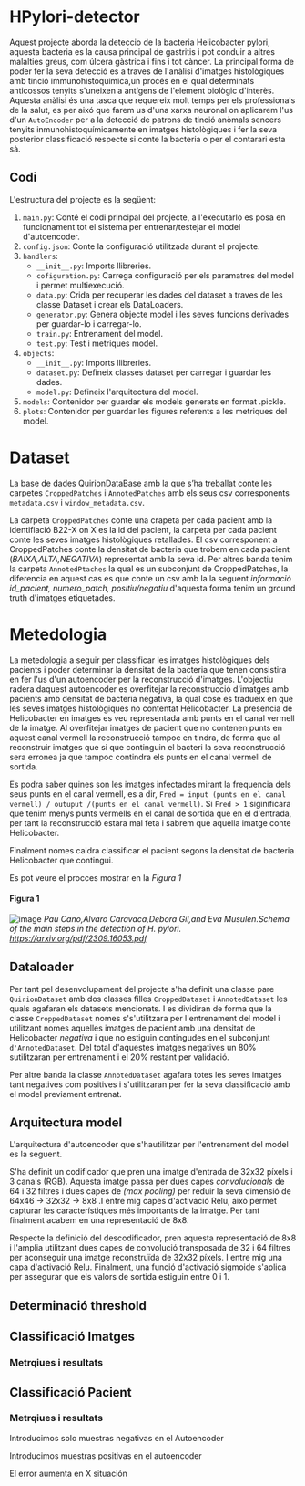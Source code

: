 # HPylori-detector
Aquest projecte aborda la deteccio de la bacteria Helicobacter pylori, aquesta bacteria es la causa principal de gastritis i pot conduir a altres malalties greus, com úlcera gàstrica i fins i tot càncer. La principal forma de poder fer la seva detecció es a traves de l'anàlisi d'imatges histològiques amb tinció immunohistoquímica,un procés en el qual determinats anticossos tenyits s'uneixen a antígens de l'element
biològic d'interès. Aquesta anàlisi és una tasca que requereix molt temps per els professionals de la salut, es per aixó que farem us d'una xarxa neuronal on aplicarem l'us d'un ``AutoEncoder`` per a la detecció de patrons de tinció anòmals sencers tenyits inmunohistoquímicamente en imatges histològiques i fer la seva posterior classificació respecte si conte la bacteria o per el contarari esta sà.

## Codi
L'estructura del projecte es la següent:
1. ``main.py``: Conté el codi principal del projecte, a l'executarlo es posa en funcionament tot el sistema per entrenar/testejar el model d'autoencoder.
2. ``config.json``: Conte la configuració utilitzada durant el projecte.
3. ``handlers``:
   - ``__init__.py``: Imports llibreries.
   - ``cofiguration.py``: Carrega configuració per els paramatres del model i permet multiexecució.
   - ``data.py``: Crida per recuperar les dades del dataset a traves de les classe Dataset i crear els DataLoaders.
   - ``generator.py``: Genera objecte model i les seves funcions derivades per guardar-lo i carregar-lo.
   - ``train.py``: Entrenament del model.
   - ``test.py``: Test i metriques model.
4. ``objects``:
   - ``__init__.py``: Imports llibreries.
   - ``dataset.py``: Defineix classes dataset per carregar i guardar les dades.
   - ``model.py``: Defineix l'arquitectura del model.
5. ``models``: Contenidor per guardar els models generats en format .pickle.
6. ``plots``: Contenidor per guardar les figures referents a les metriques del model.


# Dataset

La base de dades QuirionDataBase amb la que s’ha treballat conte les carpetes ``CroppedPatches`` i ``AnnotedPatches`` amb els seus csv corresponents ``metadata.csv`` i ``window_metadata.csv``. 

La carpeta ``CroppedPatches`` conte una crapeta per cada pacient amb la identifiació B22-X on X es la id del pacient, la carpeta per cada pacient conte les seves imatges histològiques retallades. El csv corresponent a CroppedPatches conte la densitat de bacteria que trobem en cada pacient (*BAIXA,ALTA,NEGATIVA*) representat amb la seva id. Per altres banda tenim la carpeta ``AnnotedPtaches`` la qual es un subconjunt de CroppedPatches, la diferencia en aquest cas es que conte un csv amb la la seguent *informació id_pacient, numero_patch, positiu/negatiu* d'aquesta forma tenim un ground truth d'imatges etiquetades.

# Metedologia

La metedologia a seguir per classificar les imatges histològiques dels pacients i poder determinar la densitat de la bacteria que tenen consistira en fer l'us d'un autoencoder per la reconstrucció d'imatges. L'objectiu radera daquest autoencoder es overfitejar la reconstrucció d'imatges amb pacients amb densitat de bacteria negativa, la qual cose es tradueix en que les seves imatges histològiques no contentat Helicobacter. La presencia de Helicobacter en imatges es veu representada amb punts en el canal vermell de la imatge. Al overfitejar imatges de pacient que no contenen punts en aquest canal vermell la reconstrucció tampoc en tindra, de forma que al reconstruir imatges que si que continguin el bacteri la seva reconstrucció sera erronea ja que tampoc contindra els punts en el canal vermell de sortida.

Es podra saber quines son les imatges infectades mirant la frequencia dels seus punts en el canal vermell, es a dir, ``Fred = input (punts en el canal vermell) / outuput /(punts en el canal vermell)``. Si ``Fred > 1`` siginificara que tenim menys punts vermells en el canal de sortida que en el d'entrada, per tant la reconstrucció estara mal feta i sabrem que aquella imatge conte Helicobacter.

Finalment nomes caldra classificar el pacient segons la densitat de bacteria Helicobacter que contingui.

Es pot veure el procces mostrar en la *Figura 1*

#### Figura 1
![image](https://github.com/rauldaal/HPylori-detector/assets/61145059/09aa29f7-c41f-42ed-a5bd-04e1c46897d2)
*Pau Cano,Alvaro Caravaca,Debora Gil,and Eva Musulen.Schema of the main steps in the detection of H. pylori.
 https://arxiv.org/pdf/2309.16053.pdf*

## Dataloader 

Per tant pel desenvolupament del projecte s'ha definit una classe pare ``QuirionDataset`` amb dos classes filles ``CroppedDataset`` i ``AnnotedDataset`` les quals agafaran els datasets mencionats. I es dividiran de forma que la classe ``CroppedDataset`` nomes s's'utilitzara per l'entrenament del model i utilitzant nomes aquelles imatges de pacient amb una densitat de Helicobacter *negativa* i que no estiguin contingudes en el subconjunt ``d'AnnotedDataset``. Del total d'aquestes imatges negatives un 80% sutilitzaran per entrenament i el 20% restant per validació.

Per altre banda la classe ``AnnotedDataset`` agafara totes les seves imatges tant negatives com positives i s'utilitzaran per fer la seva classificació amb el model previament entrenat.

## Arquitectura model

L'arquitectura d'autoencoder que s'hautilitzar per l'entrenament del model es la seguent.

S'ha definit un codificador que pren una imatge d'entrada de 32x32 píxels i 3 canals (RGB). Aquesta imatge passa per dues capes *convolucionals* de 64 i 32 filtres i dues capes de *(max pooling)* per reduir la seva dimensió de 64x46 -> 32x32  -> 8x8 .I entre mig capes d'activació Relu, això permet capturar les característiques més importants de la imatge. Per tant finalment acabem en una representació de 8x8.

Respecte la definició del descodificador, pren aquesta representació de 8x8 i l'amplia utilitzant dues capes de convolució transposada de 32 i 64 filtres per aconseguir una imatge reconstruïda de 32x32 píxels. I entre mig una capa d'activació Relu. Finalment, una funció d'activació sigmoide s'aplica per assegurar que els valors de sortida estiguin entre 0 i 1.

## Determinació threshold 



## Classificació Imatges

### Metrqiues i resultats

## Classificació Pacient

### Metrqiues i resultats



Introducimos solo muestras negativas en el Autoencoder

Introducimos muestras positivas en el autoencoder

El error aumenta en X situación


